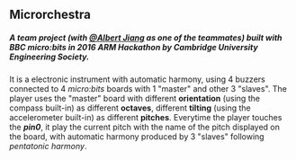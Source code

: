 ## Microrchestra

##### A team project *(with [@Albert Jiang](https://github.com/albHun) as one of the teammates)* built with *BBC micro:bits* in 2016 ARM Hackathon by Cambridge University Engineering Society. 

It is a electronic instrument with automatic harmony, using 4 buzzers connected  to 4 *micro:bits* boards with 1 "master" and other 3 "slaves". The player uses the "master" board with different **orientation** (using the compass built-in) as different **octaves**, different **tilting** (using the accelerometer built-in) as different **pitches**. Everytime the player touches the ***pin0***, it play the current pitch with the name of the pitch displayed on the board, with automatic harmony produced by 3 "slaves" following *pentatonic harmony*. 